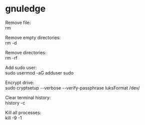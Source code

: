 # gnuledge

Remove file:\
rm <filename>

Remove empty directories:\
rm -d <filename>

Remove directories:\
rm -rf <filename>

Add sudo user:\
sudo usermod -aG adduser sudo <username>

Encrypt drive:\
sudo cryptsetup --verbose --verify-passphrase luksFormat /dev/<partiton>

Clear terminal history:\
history -c

Kill all processes:\
kill -9 -1
